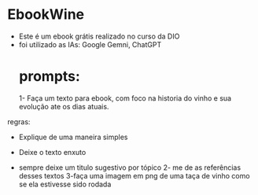 # EbookWine
- Este é um ebook grátis realizado no curso da DIO
- foi utilizado as IAs: Google Gemni, ChatGPT
  # prompts:
  1- Faça um texto para ebook, com foco na historia do vinho e sua evolução ate os dias atuais.

regras:

- Explique de uma maneira simples

- Deixe o texto enxuto

- sempre deixe um titulo sugestivo por tópico
2- me de as referências desses textos
3-faça uma imagem em png de uma taça de vinho como se ela estivesse sido rodada

